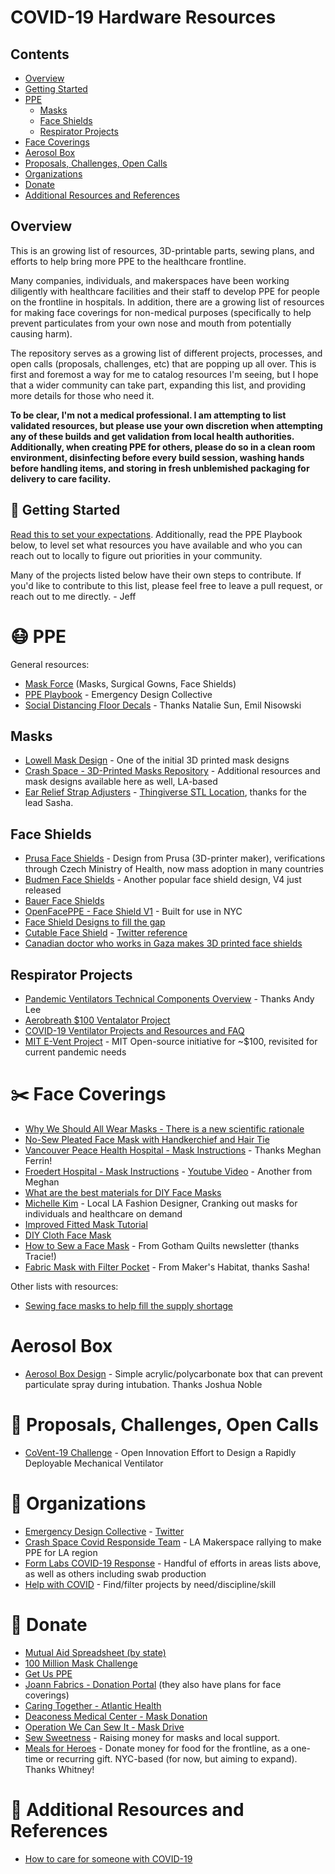# COVID-19 Hardware Resources

## Contents

- [Overview](#overview)
- [Getting Started](#user-content-hammer-getting-started)
- [PPE](#user-content-mask-ppe)
  - [Masks](#masks)
  - [Face Shields](#face-shields)
  - [Respirator Projects](#respirator-projects)
- [Face Coverings](#user-content-scissors-face-coverings)
- [Aerosol Box](#aerosol-box)
- [Proposals, Challenges, Open Calls](#user-content-mega-proposals-challenges-open-calls)
- [Organizations](#user-content-blue_book-organizations)
- [Donate](#user-content-money_with_wings-donate)
- [Additional Resources and References](#user-content-bookmark_tabs-additional-resources-and-references)

## Overview

This is an growing list of resources, 3D-printable parts, sewing plans, and efforts to help bring more PPE to the healthcare frontline.

Many companies, individuals, and makerspaces have been working diligently with healthcare facilities and their staff to develop PPE for people on the frontline in hospitals. In addition, there are a growing list of resources for making face coverings for non-medical purposes (specifically to help prevent particulates from your own nose and mouth from potentially causing harm).

The repository serves as a growing list of different projects, processes, and open calls (proposals, challenges, etc) that are popping up all over. This is first and foremost a way for me to catalog resources I'm seeing, but I hope that a wider community can take part, expanding this list, and providing more details for those who need it.

**To be clear, I'm not a medical professional. I am attempting to list validated resources, but please use your own discretion when attempting any of these builds and get validation from local health authorities. Additionally, when creating PPE for others, please do so in a clean room environment, disinfecting before every build session, washing hands before handling items, and storing in fresh unblemished packaging for delivery to care facility.**

## :hammer: Getting Started

[Read this to set your expectations](https://onezero.medium.com/how-to-use-your-3d-printer-to-help-fight-the-coronavirus-f93edf279792). Additionally, read the PPE Playbook below, to level set what resources you have available and who you can reach out to locally to figure out priorities in your community.

Many of the projects listed below have their own steps to contribute. If you'd like to contribute to this list, please feel free to leave a pull request, or reach out to me directly. - Jeff

# :mask: PPE

General resources:
- [Mask Force](https://maskforce.org/) (Masks, Surgical Gowns, Face Shields)
- [PPE Playbook](https://drive.google.com/drive/u/0/folders/1Uli1YlODD5BzYY9Dy3mcdZcC9vQlV6Fn) - Emergency Design Collective
- [Social Distancing Floor Decals](https://www.dropbox.com/s/qms3awnrm5zbej9/ENG_FLOORSTICKER_100CMx100CM.pdf?dl=0) - Thanks Natalie Sun, Emil Nisowski

## Masks

- [Lowell Mask Design](https://lowellmakes.com/3d-printed-masks/) - One of the initial 3D printed mask designs
- [Crash Space - 3D-Printed Masks Repository](https://github.com/CRASHSpace/COVID-19-3dprints/) - Additional resources and mask designs available here as well, LA-based
- [Ear Relief Strap Adjusters](https://www.facebook.com/photo.php?fbid=10156905638607377&set=pcb.10156905641747377&type=3&__tn__=HH-R&eid=ARCEOtxG_4r44_hHqjLeXDKv-XL7kNp3Lx8N_yU_8g_NzdHUIKB3GlrGFwgAJjp6aWh-G9FuAitF01R3) - [Thingiverse STL Location](https://www.thingiverse.com/thing:4249113?fbclid=IwAR3y_zk6QXaUvh5o1EH-MbWhiZXrmxNmxQ1TDYmmK0tiqoGNA9HVJ2f68Ls), thanks for the lead Sasha.

## Face Shields

- [Prusa Face Shields](https://www.prusaprinters.org/prints/25857-protective-face-shield-rc1) - Design from Prusa (3D-printer maker), verifications through Czech Ministry of Health, now mass adoption in many countries
- [Budmen Face Shields](https://budmen.com/) - Another popular face shield design, V4 just released
- [Bauer Face Shields](https://bauer.a.bigcontent.io/v1/static/Bauer_FaceShield_Spec-Art_r1)
- [OpenFacePPE - Face Shield V1](https://open-face-ppe.now.sh/) - Built for use in NYC
- [Face Shield Designs to fill the gap](https://www.delve.com/insights/face-shield-designs-to-fill-the-gap)
- [Cutable Face Shield](https://drive.google.com/file/d/1fUDOc13uTk8e4U56UphDj7uT9XeA4A-F/view) - [Twitter reference](https://twitter.com/SeamusBlackley/status/1242512863819792385)
- [Canadian doctor who works in Gaza makes 3D printed face shields](https://www.cbc.ca/radio/asithappens/as-it-happens-thursday-edition-1.5502954/canadian-doctor-who-works-in-gaza-3d-prints-face-shields-for-covid-19-pandemic-1.5502964?fbclid=IwAR0EEyEQ_Tt0OZX1FI0_yXlIs3MkRT70vPwaX9r2DDEf8N6Jn7houbkw4fw)

## Respirator Projects

- [Pandemic Ventilators Technical Components Overview](https://docs.google.com/document/d/1hAxSfdFFvqBNBsYqZE3etdbulUlksM9-g6kab-SWmpI/edit#heading=h.nkjvdflw86mn) - Thanks Andy Lee
- [Aerobreath $100 Ventalator Project](https://www.aerobreath.us/)
- [COVID-19 Ventilator Projects and Resources and FAQ](https://github.com/PubInv/covid19-vent-list)
- [MIT E-Vent Project](https://medium.com/extremetech-access/mit-develops-cheap-open-source-ventilator-for-coronavirus-treatment-ebc7bf6c16a0) - MIT Open-source initiative for ~$100, revisited for current pandemic needs

# :scissors: Face Coverings

- [Why We Should All Wear Masks - There is a new scientific rationale](https://medium.com/@Cancerwarrior/covid-19-why-we-should-all-wear-masks-there-is-new-scientific-rationale-280e08ceee71)
- [No-Sew Pleated Face Mask with Handkerchief and Hair Tie](http://blog.japanesecreations.com/no-sew-face-mask-with-handkerchief-and-hair-tie?fbclid=IwAR0mie9o318EcE9zG2eA39M_sOHxh5l2T9B1IMl-Oal0MdCnv0ZaNgzOSHc)
- [Vancouver Peace Health Hospital - Mask Instructions](https://www.peacehealth.org/sites/default/files/peacehealth_instructions_community_mask_3.25.20_1.pdf) - Thanks Meghan Ferrin!
- [Froedert Hospital - Mask Instructions](https://drive.google.com/file/d/1CsS76c0GMVewVWdM6qc_yYoz6mNsfIg-/view) - [Youtube Video](https://www.youtube.com/watch?v=f1Jz0d50D74&feature=youtu.be) - Another from Meghan
- [What are the best materials for DIY Face Masks](https://smartairfilters.com/en/blog/best-materials-make-diy-face-mask-virus/)
- [Michelle Kim](https://www.instagram.com/p/B-gCNGUBTxo/) - Local LA Fashion Designer, Cranking out masks for individuals and healthcare on demand
- [Improved Fitted Mask Tutorial](https://imgur.com/gallery/CifCggl)
- [DIY Cloth Face Mask](https://www.instructables.com/id/DIY-Cloth-Face-Mask/)
- [How to Sew a Face Mask](https://gothamquilts.com/wp/wp-content/uploads/2020/FaceMaskPattern.pdf?utm_source=Gotham+Quilts&utm_campaign=0897859841-Jan_29_email_1_29_2016_COPY_01&utm_medium=email&utm_term=0_7accea4b9b-0897859841-274335593&mc_cid=0897859841&mc_eid=b00bd738b0) - From Gotham Quilts newsletter (thanks Tracie!)
- [Fabric Mask with Filter Pocket](https://www.makershabitat.com/blogs/the-maker-s-habitat-blog/diy-covid-19-fabric-mask-with-filter-pocket-instructions) - From Maker's Habitat, thanks Sasha!

Other lists with resources:
- [Sewing face masks to help fill the supply shortage](https://docs.google.com/document/d/1bWtAsQmpXtcMnUK922y3FGd_4yQJ0cs6z7kryhKg8_E/edit#heading=h.44xs1soex7hg)

# Aerosol Box

- [Aerosol Box Design](https://sites.google.com/view/aerosolbox/design) - Simple acrylic/polycarbonate box that can prevent particulate spray during intubation. Thanks Joshua Noble

#  :mega: Proposals, Challenges, Open Calls

- [CoVent-19 Challenge](https://www.coventchallenge.com/) - Open Innovation Effort to Design a Rapidly Deployable Mechanical Ventilator

# :blue_book: Organizations

- [Emergency Design Collective](https://emergencydesigncollective.com/) - [Twitter](https://twitter.com/EmergDesign)
- [Crash Space Covid Responside Team](https://blog.crashspace.org/covid/) - LA Makerspace rallying to make PPE for LA region
- [Form Labs COVID-19 Response](https://formlabs.com/covid-19-response/) - Handful of efforts in areas lists above, as well as others including swab production
- [Help with COVID](https://helpwithcovid.com/) - Find/filter projects by need/discipline/skill

# :money_with_wings: Donate 

- [Mutual Aid Spreadsheet (by state)](https://docs.google.com/spreadsheets/d/1C9Emmohz_yMh-PG0pLvQjSKHbYhdGhWfBrjBFgIGHtc/edit#gid=0)
- [100 Million Mask Challenge](https://www.providence.org/lp/100m-masks)
- [Get Us PPE](https://getusppe.org/states/)
- [Joann Fabrics - Donation Portal](https://www.joann.com/make-to-give-response/) (they also have plans for face coverings)
- [Caring Together - Atlantic Health](https://www.atlantichealth.org/patients-visitors/donate-volunteer/donate-supplies-covid-19.html?utm_source=Gotham+Quilts&utm_campaign=0897859841-Jan_29_email_1_29_2016_COPY_01&utm_medium=email&utm_term=0_7accea4b9b-0897859841-274335593&mc_cid=0897859841&mc_eid=b00bd738b0)
- [Deaconess Medical Center - Mask Donation](https://www.deaconess.com/How-to-make-a-Face-Mask/Mask-Donations?state=new%20york&utm_source=Gotham+Quilts&utm_campaign=0897859841-Jan_29_email_1_29_2016_COPY_01&utm_medium=email&utm_term=0_7accea4b9b-0897859841-274335593&mc_cid=0897859841&mc_eid=b00bd738b0)
- [Operation We Can Sew It - Mask Drive](https://mailchi.mp/efc697ab960e/update-yeskeep-sewing-we-have-a-plan?e=bcb877e8ff&utm_source=Gotham+Quilts&utm_campaign=0897859841-Jan_29_email_1_29_2016_COPY_01&utm_medium=email&utm_term=0_7accea4b9b-0897859841-274335593&mc_cid=0897859841&mc_eid=b00bd738b0)
- [Sew Sweetness](https://www.facebook.com/sewsweetness/photos/a.676411969055428/3533451130018150/?type=3&theater) - Raising money for masks and local support.
- [Meals for Heroes](https://www.doing4others.org/) - Donate money for food for the frontline, as a one-time or recurring gift. NYC-based (for now, but aiming to expand). Thanks Whitney!


# :bookmark_tabs: Additional Resources and References

- [How to care for someone with COVID-19](https://www.latimes.com/california/story/2020-03-25/how-to-care-for-someone-with-covid-19)
